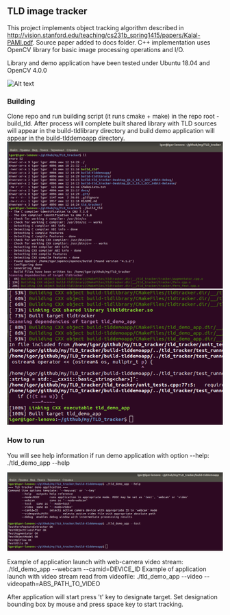 ## TLD image tracker

This project implements object tracking algorithm described in http://vision.stanford.edu/teaching/cs231b_spring1415/papers/Kalal-PAMI.pdf. Source paper added to docs folder.
C++ implementation uses OpenCV library for basic image processing operations and I/O.

Library and demo application have been tested under Ubuntu 18.04 and OpenCV 4.0.0

![Alt text](attachments/tld_demo.gif?raw=true "Demo application")


### Building
Clone repo and run building script (it runs cmake + make) in the repo root - build_tld. 
After process will complete built shared library with TLD sources will appear in the build-tldlibrary directory and build demo application will appear in the build-tlddemoapp directory.
![Alt text](attachments/tld_build_1.png?raw=true "Building example 1")
![Alt text](attachments/tld_build_2.png?raw=true "Building example 2")


### How to run
You will see help information if run demo application with option --help:
	./tld_demo_app --help

![Alt text](attachments/tld_help_and_test.png?raw=true "Help & test")

Example of application launch with web-camera video stream:
	./tld_demo_app --webcam --camid=DEVICE_ID
Example of application launch with video stream read from videofile:
	./tld_demo_app --video --videopath=ABS_PATH_TO_VIDEO

After application will start press 't' key to designate target. Set designation bounding box by mouse and press space key to start tracking.
